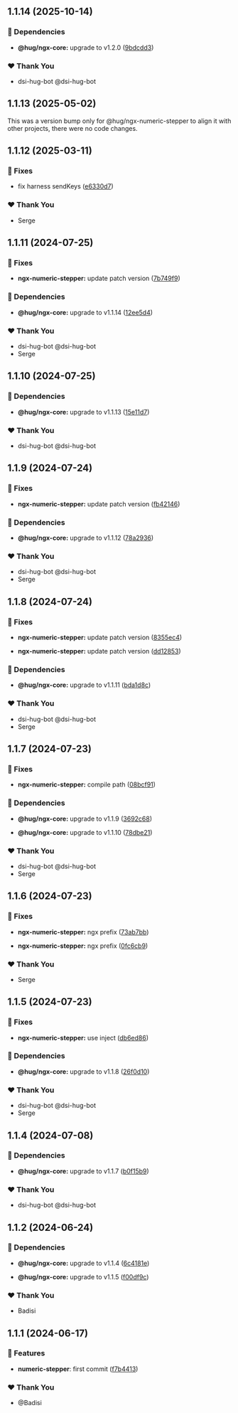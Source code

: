 ## 1.1.14 (2025-10-14)


### 🌱 Dependencies

- **@hug/ngx-core:** upgrade to v1.2.0 ([9bdcdd3](https://github.com/DSI-HUG/ngx-components/commit/9bdcdd3))


### ❤️  Thank You

- dsi-hug-bot @dsi-hug-bot

## 1.1.13 (2025-05-02)

This was a version bump only for @hug/ngx-numeric-stepper to align it with other projects, there were no code changes.

## 1.1.12 (2025-03-11)


### 🐛 Fixes

- fix harness sendKeys ([e6330d7](https://github.com/DSI-HUG/ngx-components/commit/e6330d7))


### ❤️  Thank You

- Serge

## 1.1.11 (2024-07-25)

### 🐛 Fixes

-   **ngx-numeric-stepper:** update patch version ([7b749f9](https://github.com/DSI-HUG/ngx-components/commit/7b749f9))

### 🌱 Dependencies

-   **@hug/ngx-core:** upgrade to v1.1.14 ([12ee5d4](https://github.com/DSI-HUG/ngx-components/commit/12ee5d4))

### ❤️ Thank You

-   dsi-hug-bot @dsi-hug-bot
-   Serge

## 1.1.10 (2024-07-25)

### 🌱 Dependencies

-   **@hug/ngx-core:** upgrade to v1.1.13 ([15e11d7](https://github.com/DSI-HUG/ngx-components/commit/15e11d7))

### ❤️ Thank You

-   dsi-hug-bot @dsi-hug-bot

## 1.1.9 (2024-07-24)

### 🐛 Fixes

-   **ngx-numeric-stepper:** update patch version ([fb42146](https://github.com/DSI-HUG/ngx-components/commit/fb42146))

### 🌱 Dependencies

-   **@hug/ngx-core:** upgrade to v1.1.12 ([78a2936](https://github.com/DSI-HUG/ngx-components/commit/78a2936))

### ❤️ Thank You

-   dsi-hug-bot @dsi-hug-bot
-   Serge

## 1.1.8 (2024-07-24)

### 🐛 Fixes

-   **ngx-numeric-stepper:** update patch version ([8355ec4](https://github.com/DSI-HUG/ngx-components/commit/8355ec4))

-   **ngx-numeric-stepper:** update patch version ([dd12853](https://github.com/DSI-HUG/ngx-components/commit/dd12853))

### 🌱 Dependencies

-   **@hug/ngx-core:** upgrade to v1.1.11 ([bda1d8c](https://github.com/DSI-HUG/ngx-components/commit/bda1d8c))

### ❤️ Thank You

-   dsi-hug-bot @dsi-hug-bot
-   Serge

## 1.1.7 (2024-07-23)

### 🐛 Fixes

-   **ngx-numeric-stepper:** compile path ([08bcf91](https://github.com/DSI-HUG/ngx-components/commit/08bcf91))

### 🌱 Dependencies

-   **@hug/ngx-core:** upgrade to v1.1.9 ([3692c68](https://github.com/DSI-HUG/ngx-components/commit/3692c68))

-   **@hug/ngx-core:** upgrade to v1.1.10 ([78dbe21](https://github.com/DSI-HUG/ngx-components/commit/78dbe21))

### ❤️ Thank You

-   dsi-hug-bot @dsi-hug-bot
-   Serge

## 1.1.6 (2024-07-23)

### 🐛 Fixes

-   **ngx-numeric-stepper:** ngx prefix ([73ab7bb](https://github.com/DSI-HUG/ngx-components/commit/73ab7bb))

-   **ngx-numeric-stepper:** ngx prefix ([0fc6cb9](https://github.com/DSI-HUG/ngx-components/commit/0fc6cb9))

### ❤️ Thank You

-   Serge

## 1.1.5 (2024-07-23)

### 🐛 Fixes

-   **ngx-numeric-stepper:** use inject ([db6ed86](https://github.com/DSI-HUG/ngx-components/commit/db6ed86))

### 🌱 Dependencies

-   **@hug/ngx-core:** upgrade to v1.1.8 ([26f0d10](https://github.com/DSI-HUG/ngx-components/commit/26f0d10))

### ❤️ Thank You

-   dsi-hug-bot @dsi-hug-bot
-   Serge

## 1.1.4 (2024-07-08)

### 🌱 Dependencies

-   **@hug/ngx-core:** upgrade to v1.1.7 ([b0f15b9](https://github.com/DSI-HUG/ngx-components/commit/b0f15b9))

### ❤️ Thank You

-   dsi-hug-bot @dsi-hug-bot

## 1.1.2 (2024-06-24)

### 🌱 Dependencies

-   **@hug/ngx-core:** upgrade to v1.1.4 ([6c4181e](https://github.com/DSI-HUG/ngx-components/commit/6c4181e))

-   **@hug/ngx-core:** upgrade to v1.1.5 ([f00df9c](https://github.com/DSI-HUG/ngx-components/commit/f00df9c))

### ❤️ Thank You

-   Badisi

## 1.1.1 (2024-06-17)

### 🚀 Features

-   **numeric-stepper**: first commit ([f7b4413](https://github.com/DSI-HUG/ngx-components/commit/f7b4413))

### ❤️ Thank You

-   @Badisi
